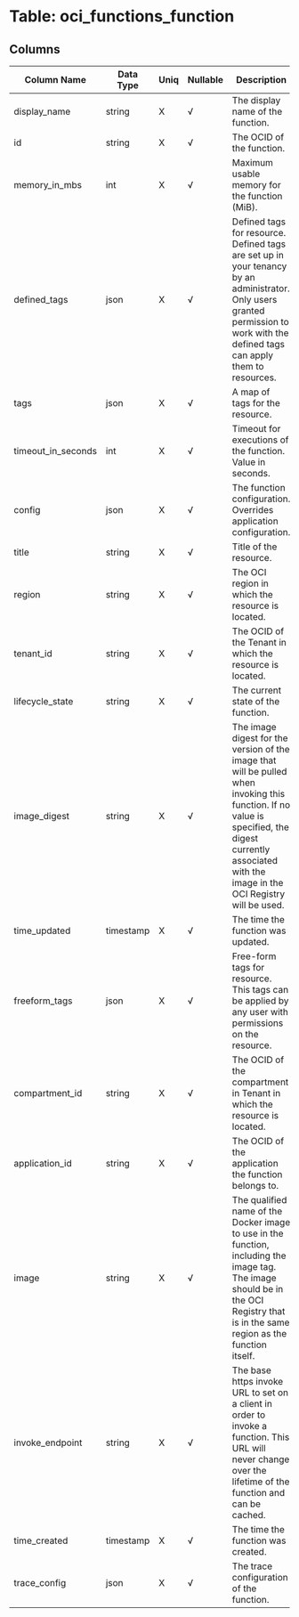 # Table: oci_functions_function

## Columns 

|  Column Name   |  Data Type  | Uniq | Nullable | Description | 
|  ----  | ----  | ----  | ----  | ---- | 
| display_name | string | X | √ | The display name of the function. | 
| id | string | X | √ | The OCID of the function. | 
| memory_in_mbs | int | X | √ | Maximum usable memory for the function (MiB). | 
| defined_tags | json | X | √ | Defined tags for resource. Defined tags are set up in your tenancy by an administrator. Only users granted permission to work with the defined tags can apply them to resources. | 
| tags | json | X | √ | A map of tags for the resource. | 
| timeout_in_seconds | int | X | √ | Timeout for executions of the function. Value in seconds. | 
| config | json | X | √ | The function configuration. Overrides application configuration. | 
| title | string | X | √ | Title of the resource. | 
| region | string | X | √ | The OCI region in which the resource is located. | 
| tenant_id | string | X | √ | The OCID of the Tenant in which the resource is located. | 
| lifecycle_state | string | X | √ | The current state of the function. | 
| image_digest | string | X | √ | The image digest for the version of the image that will be pulled when invoking this function. If no value is specified, the digest currently associated with the image in the OCI Registry will be used. | 
| time_updated | timestamp | X | √ | The time the function was updated. | 
| freeform_tags | json | X | √ | Free-form tags for resource. This tags can be applied by any user with permissions on the resource. | 
| compartment_id | string | X | √ | The OCID of the compartment in Tenant in which the resource is located. | 
| application_id | string | X | √ | The OCID of the application the function belongs to. | 
| image | string | X | √ | The qualified name of the Docker image to use in the function, including the image tag. The image should be in the OCI Registry that is in the same region as the function itself. | 
| invoke_endpoint | string | X | √ | The base https invoke URL to set on a client in order to invoke a function. This URL will never change over the lifetime of the function and can be cached. | 
| time_created | timestamp | X | √ | The time the function was created. | 
| trace_config | json | X | √ | The trace configuration of the function. | 


